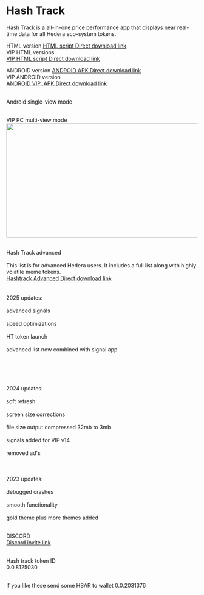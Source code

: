 # Hash Track
Hash Track is a all-in-one price performance app that displays near real-time data for all Hedera eco-system tokens.

 HTML version
 <a href="https://drive.google.com/file/d/1xaOKR4a6Tm8LHxfkZGGfyTf-5H0WV2-b/view?usp=drive_link">HTML script Direct download link</a>
 <br>VIP HTML versions</br>
  <a href="https*************************">VIP HTML script Direct download link</a>
 
  ANDROID version
 <a href="https://file.io/7V1QXHjG3Rjx"> ANDROID APK  Direct download link</a>
  <br> VIP ANDROID version </br>
  <a href="https*************"> ANDROID VIP .APK  Direct download link</a>
 
<br> Android single-view mode</br> 
 
 <br> VIP PC multi-view mode</br>
 <image src="https://i.ibb.co/GM3g2f1/Hashtrack-x.jpg" width="900" height="300" >

 <br>Hash Track advanced</br>
 <br>This list is for advanced Hedera users. It includes a full list along with highly volatile meme tokens.</br>
 <a href="https://drive.google.com/file/d/1fDUIZWZpei7zHa8p5I7uL66l4yN5DVpg/view?usp=drive_link"> Hashtrack Advanced Direct download link</a>
<br></br>
<br>2025 updates:</br>
<br>advanced signals</br>
<br>speed optimizations</br>
<br>HT token launch</br>
<br>advanced list now combined with signal app</br>
<br></br>
<br></br>
<br>2024 updates:</br>
<br> soft refresh</br>
<br>screen size corrections</br>
<br>file size output compressed 32mb to 3mb</br>
<br>signals added for VIP v14</br>
<br>removed ad's</br>
<br></br>
<br>2023 updates:</br>
<br>debugged crashes</br>
<br>smooth functionality</br>
<br> gold theme plus more themes added</br>

 <br>DISCORD</br>
 <a href="https://discord.gg/mg7gbPvn"> Discord invite link</a>

 <br>Hash track token ID</br>
 0.0.8125030
 
 <br> If you like these send some HBAR to wallet 0.0.2031376</br>
 
 

